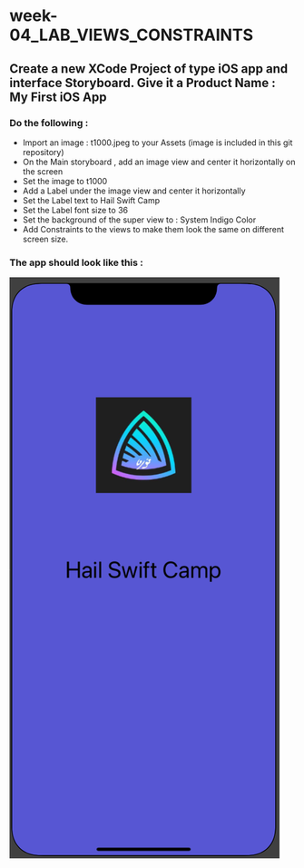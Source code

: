 # week-04_LAB_VIEWS_CONSTRAINTS


## Create a new XCode Project of type iOS app  and interface Storyboard. Give it a Product Name : My First iOS App
### Do the following :
- Import an image : t1000.jpeg to your Assets (image is included in this git repository)
- On the Main storyboard , add an image view and center it horizontally on the screen 
- Set the image to t1000
- Add a Label under the image view and center it horizontally 
- Set the Label text to Hail Swift Camp
- Set the Label font size to 36
- Set the background of the super view to : System Indigo Color
- Add Constraints to the views  to make them look the same on different screen size. 

### The app should look like this :
![alt text](https://raw.githubusercontent.com/T1000-Swift-Hail/week-04_LAB_VIEWS_CONSTRAINTS/main/Screen%20Shot%202021-10-24%20at%2010.03.09%20AM.png?token=AVXWL2QZIPRXT77OHHVELPTBOUC44)

